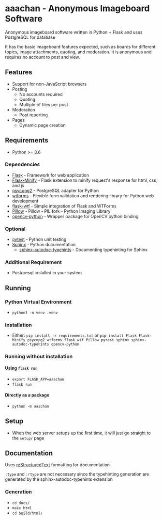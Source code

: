 # aaachan - Anonymous Imageboard Software
Anonymous imageboard software written in Python + Flask and uses PostgreSQL for database

It has the basic imageboard features expected, such as boards for different
topics, image attachments, quoting, and moderation. It is anonymous and
requires no account to post and view.

## Features
* Support for non-JavaScript browsers
* Posting
  * No accounts required
  * Quoting
  * Multiple of files per post
* Moderation
  * Post reporting
* Pages
  * Dynamic page creation

## Requirements
* Python >= 3.6

### Dependencies
* [Flask](https://flask.palletsprojects.com/en/1.1.x/#) - Framework for web application
* [Flask-Minify](https://github.com/mrf345/flask_minify/) - Flask extension to minify request's response for html, css, and js
* [psycopg2](https://www.psycopg.org/) - PostgreSQL adapter for Python
* [wtforms](https://wtforms.readthedocs.io/en/2.3.x/) - Flexible form validation and rendering library for Python web development
* [flask-wtf](https://github.com/lepture/flask-wtf) - Simple integration of Flask and WTForms
* [Pillow](https://python-pillow.org/) - Pillow - PIL fork - Python Imaging Library
* [opencv-python](https://github.com/skvark/opencv-python) - Wrapper package for OpenCV python binding

### Optional
* [pytest](https://docs.pytest.org/en/stable/) - Python unit testing
* [Sphinx](https://www.sphinx-doc.org/en/master/) - Python documentation
  * [sphinx-autodoc-typehints](https://github.com/agronholm/sphinx-autodoc-typehints) - Documenting typehinting for Sphinx

### Additional Requirement
* Postgresql installed in your system

## Running

### Python Virtual Environment
* `python3 -m venv .venv`

### Installation
* Either: `pip install -r requirements.txt` or `pip install Flask Flask-Minify psycopg2 wtforms flask_wtf Pillow pytest sphinx sphinx-autodoc-typehints opencv-python`

### Running without installation

#### Using `flask run`
* `export FLASK_APP=aaachan`
* `flask run`

#### Directly as a package
* `python -m aaachan`

## Setup
* When the web server setups up the first time, it will just go straight to the `setup/` page

## Documentation
Uses [reStructuredText](https://docutils.sourceforge.io/rst.html) formatting for documentation

`:type` and `:rtype` are not necessary since the typehinting generation are generated by the sphinx-autodoc-typehints extension

### Generation
* `cd docs/`
* `make html`
* `cd build/html/`

